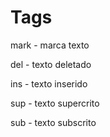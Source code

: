 # Tags

mark - marca texto

del - texto deletado

ins - texto inserido

sup - texto supercrito

sub - texto subscrito
